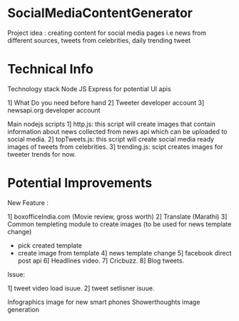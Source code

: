 # SocialMediaContentGenerator
Project idea : creating content for social media pages i.e news from different sources, tweets from celebrities, daily trending tweet

# Technical Info
  Technology stack 
    Node JS
    Express for potential UI apis 
    
  1] What Do you need before hand 
  2] Tweeter developer account
  3] newsapi.org developer account 
  
  Main nodejs scripts 
  1] http.js: this script will create images that contain information about news collected from news api which can be                       uploaded to social media.
  2] topTweets.js: this script will create social media ready images of tweets from celebrities.
  3] trending.js: scipt creates images for tweeter trends for now.

# Potential Improvements

New Feature :

1] boxofficeIndia.com (Movie review, gross worth)
2] Translate (Marathi)
3] Common templeting module to create images (to be used for news template change)
   - pick created template
   - create image from template
4] news template change
5] facebook direct post api
6] Headlines video.
7] Cricbuzz.
8] Blog tweets.

Issue: 

1] tweet video load isuue.
2] tweet setlisner isuue.


Infographics image for new smart phones
Showerthoughts image generation
